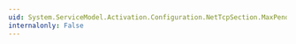 ```yaml
---
uid: System.ServiceModel.Activation.Configuration.NetTcpSection.MaxPendingAccepts
internalonly: False
---
```

